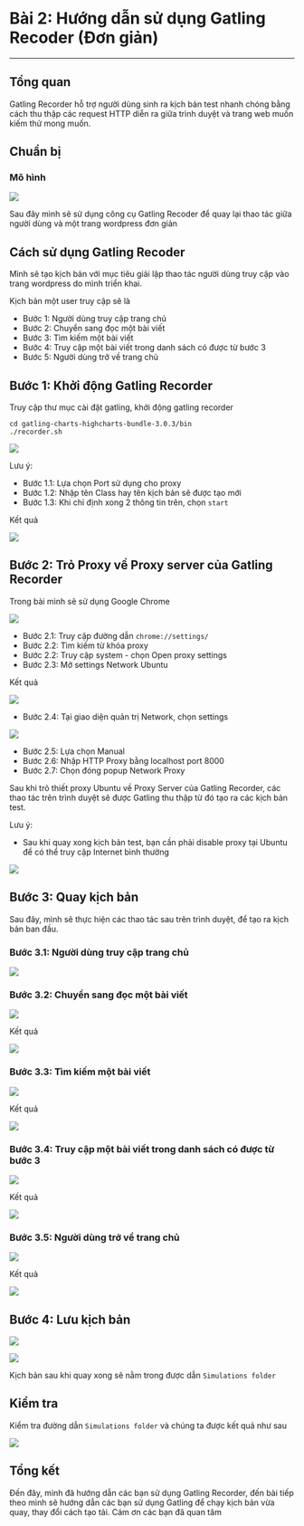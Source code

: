 # Bài 2: Hướng dẫn sử dụng Gatling Recoder (Đơn giản)
---
## Tổng quan

Gatling Recorder hỗ trợ người dùng sinh ra kịch bản test nhanh chóng bằng cách thu thập các request HTTP diễn ra giữa trình duyệt và trang web muốn kiếm thử mong muốn.

## Chuẩn bị

### Mô hình

![](/images/su-dung-gatling-recorder/galing-mohinh.png)


Sau đây mình sẽ sử dụng công cụ Gatling Recoder để  quay lại thao tác giữa người dùng và một trang wordpress đơn giản

## Cách sử dụng Gatling Recoder

Mình sẽ tạo kịch bản với mục tiêu giải lập thao tác người dùng truy cập vào trang wordpress do mình triển khai.

Kịch bản một user truy cập sẽ là

- Bước 1: Người dùng truy cập trang chủ
- Bước 2: Chuyển sang đọc một bài viết
- Bước 3: Tìm kiếm một bài viết
- Bước 4: Truy cập một bài viết trong danh sách có được từ bước 3
- Bước 5: Người dùng trở về trang chủ

## Bước 1: Khởi động Gatling Recorder

Truy cập thư mục cài đặt gatling, khởi động gatling recorder

```
cd gatling-charts-highcharts-bundle-3.0.3/bin
./recorder.sh 
```

![](/images/su-dung-gatling-recorder/pic1.png)

Lưu ý:

- Bước 1.1: Lựa chọn Port sử dụng cho proxy
- Bước 1.2: Nhập tên Class hay tên kịch bản sẽ được tạo mới
- Bước 1.3: Khi chỉ định xong 2 thông tin trên, chọn `start`

Kết quả

![](/images/su-dung-gatling-recorder/pic2.png)

## Bước 2: Trỏ Proxy về Proxy server của Gatling Recorder

Trong bài mình sẽ sử dụng Google Chrome

![](/images/su-dung-gatling-recorder/pic3.png)

- Bước 2.1: Truy cập đường dẫn `chrome://settings/`
- Bước 2.2: Tìm kiếm từ khóa proxy
- Bước 2.2: Truy cập system - chọn Open proxy settings
- Bước 2.3: Mở settings Network Ubuntu

Kết quả

![](/images/su-dung-gatling-recorder/pic4.png)

- Bước 2.4: Tại giao diện quản trị Network, chọn settings

![](/images/su-dung-gatling-recorder/pic5.png)

- Bước 2.5: Lựa chọn Manual
- Bước 2.6: Nhập HTTP Proxy bằng localhost port 8000
- Bước 2.7: Chọn đóng popup Network Proxy

Sau khi trỏ thiết proxy Ubuntu về Proxy Server của Gatling Recorder, các thao tác trên trình duyệt sẽ được Gatling thu thập từ đó tạo ra các kịch bản test.

Lưu ý:
- Sau khi quay xong kịch bản test, bạn cần phải disable proxy tại Ubuntu để có thể truy cập Internet bình thường

![](/images/su-dung-gatling-recorder/pic6.png)

## Bước 3: Quay kịch bản

Sau đây, mình sẽ thực hiện các thao tác sau trên trình duyệt, để tạo ra kịch bản ban đầu.

### Bước 3.1: Người dùng truy cập trang chủ

![](/images/su-dung-gatling-recorder/pic7.png)



### Bước 3.2: Chuyển sang đọc một bài viết

![](/images/su-dung-gatling-recorder/pic8.png)

Kết quả

![](/images/su-dung-gatling-recorder/pic9.png)

### Bước 3.3: Tìm kiếm một bài viết

![](/images/su-dung-gatling-recorder/pic10.png)

Kết quả

![](/images/su-dung-gatling-recorder/pic11.png)

### Bước 3.4: Truy cập một bài viết trong danh sách có được từ bước 3

![](/images/su-dung-gatling-recorder/pic12.png)

Kết quả

![](/images/su-dung-gatling-recorder/pic13.png)

### Bước 3.5: Người dùng trở về trang chủ

![](/images/su-dung-gatling-recorder/pic14.png)

Kết quả

![](/images/su-dung-gatling-recorder/pic15.png)

## Bước 4: Lưu kịch bản

![](/images/su-dung-gatling-recorder/pic16.png)

![](/images/su-dung-gatling-recorder/pic17.png)

Kịch bản sau khi quay xong sẽ nằm trong được dẫn `Simulations folder`

## Kiểm tra

Kiểm tra đường dẫn `Simulations folder` và chúng ta được kết quả như sau

![](/images/su-dung-gatling-recorder/pic18.png)

## Tổng kết

Đến đây, mình đã hướng dẫn các bạn sử dụng Gatling Recorder, đến bài tiếp theo mình sẽ hướng dẫn các bạn sử dụng Gatling để chạy kịch bản vừa quay, thay đổi cách tạo tải. Cám ơn các bạn đã quan tâm


